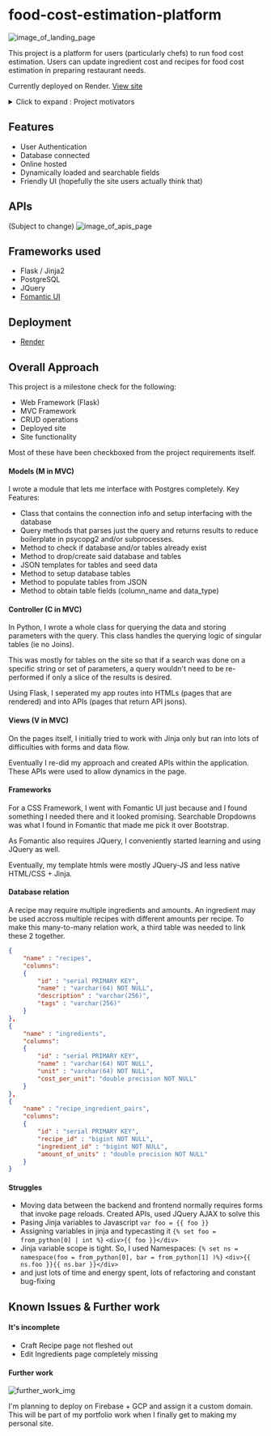 # food-cost-estimation-platform

![image_of_landing_page](/readme_stuff/landing_page.png)

This project is a platform for users (particularly chefs) to run food cost estimation.
Users can update ingredient cost and recipes for food cost estimation in preparing restaurant needs.

Currently deployed on Render. [View site](https://food-cost-estimation-platform.onrender.com)

<details>
  <summary>Click to expand : Project motivators</summary>
  <img src="/readme_stuff/project_desc.png"></img>
  <img src="/readme_stuff/short_discord.png"></img>
</details>

## Features

- User Authentication
- Database connected
- Online hosted
- Dynamically loaded and searchable fields
- Friendly UI (hopefully the site users actually think that)

## APIs

(Subject to change)
![image_of_apis_page](/readme_stuff/apis.png)

## Frameworks used

- Flask / Jinja2
- PostgreSQL
- JQuery
- [Fomantic UI](https://fomantic-ui.com/)

## Deployment

- [Render](https://render.com/)

## Overall Approach

This project is a milestone check for the following:

- Web Framework (Flask)
- MVC Framework
- CRUD operations
- Deployed site
- Site functionality

Most of these have been checkboxed from the project requirements itself.

#### Models (M in MVC)

I wrote a module that lets me interface with Postgres completely. Key Features:

- Class that contains the connection info and setup interfacing with the database
- Query methods that parses just the query and returns results to reduce boilerplate in psycopg2 and/or subprocesses.
- Method to check if database and/or tables already exist
- Method to drop/create said database and tables
- JSON templates for tables and seed data
- Method to setup database tables
- Method to populate tables from JSON
- Method to obtain table fields (column_name and data_type)

#### Controller (C in MVC)

In Python, I wrote a whole class for querying the data and storing parameters with the query.
This class handles the querying logic of singular tables (ie no Joins).

This was mostly for tables on the site so that if a search was done on a specific string or set of parameters, a query wouldn't need to be re-performed if only a slice of the results is desired.

Using Flask, I seperated my app routes into HTMLs (pages that are rendered) and into APIs (pages that return API jsons).

#### Views (V in MVC)

On the pages itself, I initially tried to work with Jinja only but ran into lots of difficulties with forms and data flow.

Eventually I re-did my approach and created APIs within the application.
These APIs were used to allow dynamics in the page.

#### Frameworks

For a CSS Framework, I went with Fomantic UI just because and I found something I needed there and it looked promising. Searchable Dropdowns was what I found in Fomantic that made me pick it over Bootstrap.

As Fomantic also requires JQuery, I conveniently started learning and using JQuery as well.

Eventually, my template htmls were mostly JQuery-JS and less native HTML/CSS + Jinja.

#### Database relation

A recipe may require multiple ingredients and amounts.
An ingredient may be used accross multiple recipes with different amounts per recipe.
To make this many-to-many relation work, a third table was needed to link these 2 together.

```json
{
    "name" : "recipes",
    "columns": 
    {
        "id" : "serial PRIMARY KEY",
        "name" : "varchar(64) NOT NULL",
        "description" : "varchar(256)",
        "tags" : "varchar(256)"
    }
},
{
    "name" : "ingredients",
    "columns": 
    {
        "id" : "serial PRIMARY KEY",
        "name" : "varchar(64) NOT NULL",
        "unit" : "varchar(64) NOT NULL",
        "cost_per_unit": "double precision NOT NULL"
    }
},
{
    "name" : "recipe_ingredient_pairs",
    "columns": 
    {
        "id" : "serial PRIMARY KEY",
        "recipe_id" : "bigint NOT NULL",
        "ingredient_id" : "bigint NOT NULL",
        "amount_of_units" : "double precision NOT NULL"
    }
}
```

#### Struggles

- Moving data between the backend and frontend normally requires forms that invoke page reloads.
  Created APIs, used JQuery AJAX to solve this
- Pasing Jinja variables to Javascript
  `var foo = {{ foo }}`
- Assigning variables in jinja and typecasting it
  `{% set foo = from_python[0] | int %}`
  `<div>{{ foo }}</div>`
- Jinja variable scope is tight.
  So, I used Namespaces: `{% set ns = namespace(foo = from_python[0], bar = from_python[1] )%}`
  `<div>{{ ns.foo }}{{ ns.bar }}</div>`
- and just lots of time and energy spent, lots of refactoring and constant bug-fixing

## Known Issues & Further work

#### It's incomplete

- Craft Recipe page not fleshed out
- Edit Ingredients page completely missing

#### Further work

![further_work_img](/readme_stuff/further_work.png)

I'm planning to deploy on Firebase + GCP and assign it a custom domain.
This will be part of my portfolio work when I finally get to making my personal site.
